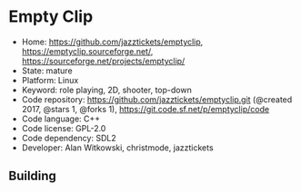 # Empty Clip

- Home: https://github.com/jazztickets/emptyclip, https://emptyclip.sourceforge.net/, https://sourceforge.net/projects/emptyclip/
- State: mature
- Platform: Linux
- Keyword: role playing, 2D, shooter, top-down
- Code repository: https://github.com/jazztickets/emptyclip.git (@created 2017, @stars 1, @forks 1), https://git.code.sf.net/p/emptyclip/code
- Code language: C++
- Code license: GPL-2.0
- Code dependency: SDL2
- Developer: Alan Witkowski, christmode, jazztickets

## Building
